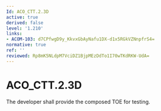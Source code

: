 ```yaml
---
Id: ACO_CTT.2.3D
active: true
derived: false
level: '1.210'
links:
- ACOM-103: d7CPfwgD9y_KkvxGbAyNafu1DX-d1x5RGkVZNnpfrS4=
normative: true
ref: ''
reviewed: Rp8mK5NLdpM7VciDZ1BjpMEzDdTo1I70wTKdRKW-UdA=
---
```


# ACO_CTT.2.3D

The developer shall provide the composed TOE for testing.